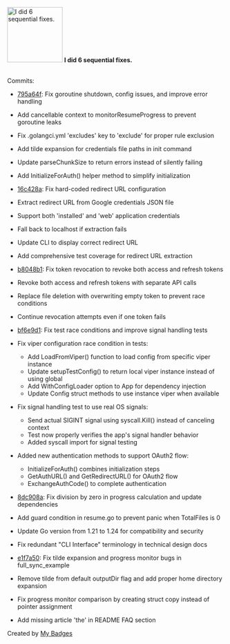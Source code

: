 <img src="https://my-badges.github.io/my-badges/fix-6.png" alt="I did 6 sequential fixes." title="I did 6 sequential fixes." width="128">
<strong>I did 6 sequential fixes.</strong>
<br><br>

Commits:

- <a href="https://github.com/VatsalSy/CloudPull/commit/795a64fff76f0ecbad3fafa2794de36323600b6e">795a64f</a>: Fix goroutine shutdown, config issues, and improve error handling

- Add cancellable context to monitorResumeProgress to prevent goroutine leaks
- Fix .golangci.yml 'excludes' key to 'exclude' for proper rule exclusion
- Add tilde expansion for credentials file paths in init command
- Update parseChunkSize to return errors instead of silently failing
- Add InitializeForAuth() helper method to simplify initialization
- <a href="https://github.com/VatsalSy/CloudPull/commit/16c428a6e817adbceb363a456ae143ebe657577e">16c428a</a>: Fix hard-coded redirect URL configuration

- Extract redirect URL from Google credentials JSON file
- Support both 'installed' and 'web' application credentials
- Fall back to localhost if extraction fails
- Update CLI to display correct redirect URL
- Add comprehensive test coverage for redirect URL extraction
- <a href="https://github.com/VatsalSy/CloudPull/commit/b8048b151b0806d167e5be012a6f56ea9eee0684">b8048b1</a>: Fix token revocation to revoke both access and refresh tokens

- Revoke both access and refresh tokens with separate API calls
- Replace file deletion with overwriting empty token to prevent race conditions
- Continue revocation attempts even if one token fails
- <a href="https://github.com/VatsalSy/CloudPull/commit/bf6e9d1fc884e5ac50ef91637bab273619bea4de">bf6e9d1</a>: Fix test race conditions and improve signal handling tests

- Fix viper configuration race condition in tests:
  - Add LoadFromViper() function to load config from specific viper instance
  - Update setupTestConfig() to return local viper instance instead of using global
  - Add WithConfigLoader option to App for dependency injection
  - Update Config struct methods to use instance viper when available

- Fix signal handling test to use real OS signals:
  - Send actual SIGINT signal using syscall.Kill() instead of canceling context
  - Test now properly verifies the app's signal handler behavior
  - Added syscall import for signal testing

- Added new authentication methods to support OAuth2 flow:
  - InitializeForAuth() combines initialization steps
  - GetAuthURL() and GetRedirectURL() for OAuth2 flow
  - ExchangeAuthCode() to complete authentication
- <a href="https://github.com/VatsalSy/CloudPull/commit/8dc908afe38b6626cac21b34b670b4eb836e4808">8dc908a</a>: Fix division by zero in progress calculation and update dependencies

- Add guard condition in resume.go to prevent panic when TotalFiles is 0
- Update Go version from 1.21 to 1.24 for compatibility and security
- Fix redundant "CLI Interface" terminology in technical design docs
- <a href="https://github.com/VatsalSy/CloudPull/commit/e1f7a503dbe163a3ed84fbc7b02f047b77630da6">e1f7a50</a>: Fix tilde expansion and progress monitor bugs in full_sync_example

- Remove tilde from default outputDir flag and add proper home directory expansion
- Fix progress monitor comparison by creating struct copy instead of pointer assignment
- Add missing article 'the' in README FAQ section


Created by <a href="https://github.com/my-badges/my-badges">My Badges</a>
